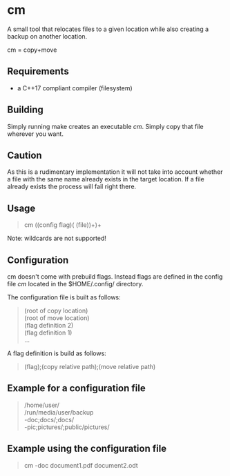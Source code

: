 # cm

A small tool that relocates files to a given location while also creating a backup on another location.


cm = copy+move

## Requirements

- a C++17 compliant compiler (filesystem)

## Building

Simply running make creates an executable *cm*. Simply copy that file wherever you want.

## Caution

As this is a rudimentary implementation it will not take into account whether a file with the same name already exists in the target location. If a file already exists the process will fail right there.

## Usage

>cm ((config flag)( (file))+)+


Note: wildcards are not supported!

## Configuration

cm doesn't come with prebuild flags. Instead flags are defined in the config file *cm* located in the $HOME/.config/ directory.

The configuration file is built as follows:

>(root of copy location)  
>(root of move location)  
>(flag definition 2)  
>(flag definition 1)  
>...

A flag definition is build as follows:

>(flag);(copy relative path);(move relative path)

## Example for a configuration file

>/home/user/  
>/run/media/user/backup  
>-doc;docs/;docs/  
>-pic;pictures/;public/pictures/

## Example using the configuration file

>cm -doc document1.pdf document2.odt
